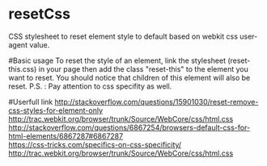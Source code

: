 # resetCss
CSS stylesheet to reset element style to default based on webkit css user-agent value.

#Basic usage
To reset the style of an element, link the stylesheet (reset-this.css) in your page then add the class "reset-this" to the element you want to reset.
You should notice that children of this element will also be reset.
P.S. : Pay attention to css specifity as well.

#Userfull link
http://stackoverflow.com/questions/15901030/reset-remove-css-styles-for-element-only
<br>
http://trac.webkit.org/browser/trunk/Source/WebCore/css/html.css
<br>
http://stackoverflow.com/questions/6867254/browsers-default-css-for-html-elements/6867287#6867287
<br>
https://css-tricks.com/specifics-on-css-specificity/
<br>
http://trac.webkit.org/browser/trunk/Source/WebCore/css/html.css
